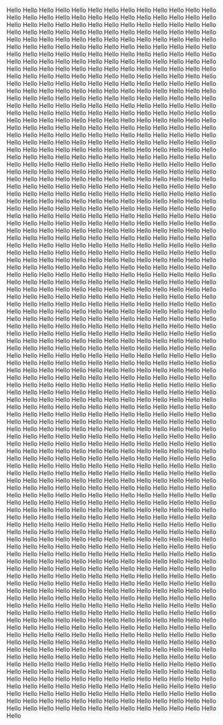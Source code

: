 Hello
Hello
Hello
Hello
Hello
Hello
Hello
Hello
Hello
Hello
Hello
Hello
Hello
Hello
Hello
Hello
Hello
Hello
Hello
Hello
Hello
Hello
Hello
Hello
Hello
Hello
Hello
Hello
Hello
Hello
Hello
Hello
Hello
Hello
Hello
Hello
Hello
Hello
Hello
Hello
Hello
Hello
Hello
Hello
Hello
Hello
Hello
Hello
Hello
Hello
Hello
Hello
Hello
Hello
Hello
Hello
Hello
Hello
Hello
Hello
Hello
Hello
Hello
Hello
Hello
Hello
Hello
Hello
Hello
Hello
Hello
Hello
Hello
Hello
Hello
Hello
Hello
Hello
Hello
Hello
Hello
Hello
Hello
Hello
Hello
Hello
Hello
Hello
Hello
Hello
Hello
Hello
Hello
Hello
Hello
Hello
Hello
Hello
Hello
Hello
Hello
Hello
Hello
Hello
Hello
Hello
Hello
Hello
Hello
Hello
Hello
Hello
Hello
Hello
Hello
Hello
Hello
Hello
Hello
Hello
Hello
Hello
Hello
Hello
Hello
Hello
Hello
Hello
Hello
Hello
Hello
Hello
Hello
Hello
Hello
Hello
Hello
Hello
Hello
Hello
Hello
Hello
Hello
Hello
Hello
Hello
Hello
Hello
Hello
Hello
Hello
Hello
Hello
Hello
Hello
Hello
Hello
Hello
Hello
Hello
Hello
Hello
Hello
Hello
Hello
Hello
Hello
Hello
Hello
Hello
Hello
Hello
Hello
Hello
Hello
Hello
Hello
Hello
Hello
Hello
Hello
Hello
Hello
Hello
Hello
Hello
Hello
Hello
Hello
Hello
Hello
Hello
Hello
Hello
Hello
Hello
Hello
Hello
Hello
Hello
Hello
Hello
Hello
Hello
Hello
Hello
Hello
Hello
Hello
Hello
Hello
Hello
Hello
Hello
Hello
Hello
Hello
Hello
Hello
Hello
Hello
Hello
Hello
Hello
Hello
Hello
Hello
Hello
Hello
Hello
Hello
Hello
Hello
Hello
Hello
Hello
Hello
Hello
Hello
Hello
Hello
Hello
Hello
Hello
Hello
Hello
Hello
Hello
Hello
Hello
Hello
Hello
Hello
Hello
Hello
Hello
Hello
Hello
Hello
Hello
Hello
Hello
Hello
Hello
Hello
Hello
Hello
Hello
Hello
Hello
Hello
Hello
Hello
Hello
Hello
Hello
Hello
Hello
Hello
Hello
Hello
Hello
Hello
Hello
Hello
Hello
Hello
Hello
Hello
Hello
Hello
Hello
Hello
Hello
Hello
Hello
Hello
Hello
Hello
Hello
Hello
Hello
Hello
Hello
Hello
Hello
Hello
Hello
Hello
Hello
Hello
Hello
Hello
Hello
Hello
Hello
Hello
Hello
Hello
Hello
Hello
Hello
Hello
Hello
Hello
Hello
Hello
Hello
Hello
Hello
Hello
Hello
Hello
Hello
Hello
Hello
Hello
Hello
Hello
Hello
Hello
Hello
Hello
Hello
Hello
Hello
Hello
Hello
Hello
Hello
Hello
Hello
Hello
Hello
Hello
Hello
Hello
Hello
Hello
Hello
Hello
Hello
Hello
Hello
Hello
Hello
Hello
Hello
Hello
Hello
Hello
Hello
Hello
Hello
Hello
Hello
Hello
Hello
Hello
Hello
Hello
Hello
Hello
Hello
Hello
Hello
Hello
Hello
Hello
Hello
Hello
Hello
Hello
Hello
Hello
Hello
Hello
Hello
Hello
Hello
Hello
Hello
Hello
Hello
Hello
Hello
Hello
Hello
Hello
Hello
Hello
Hello
Hello
Hello
Hello
Hello
Hello
Hello
Hello
Hello
Hello
Hello
Hello
Hello
Hello
Hello
Hello
Hello
Hello
Hello
Hello
Hello
Hello
Hello
Hello
Hello
Hello
Hello
Hello
Hello
Hello
Hello
Hello
Hello
Hello
Hello
Hello
Hello
Hello
Hello
Hello
Hello
Hello
Hello
Hello
Hello
Hello
Hello
Hello
Hello
Hello
Hello
Hello
Hello
Hello
Hello
Hello
Hello
Hello
Hello
Hello
Hello
Hello
Hello
Hello
Hello
Hello
Hello
Hello
Hello
Hello
Hello
Hello
Hello
Hello
Hello
Hello
Hello
Hello
Hello
Hello
Hello
Hello
Hello
Hello
Hello
Hello
Hello
Hello
Hello
Hello
Hello
Hello
Hello
Hello
Hello
Hello
Hello
Hello
Hello
Hello
Hello
Hello
Hello
Hello
Hello
Hello
Hello
Hello
Hello
Hello
Hello
Hello
Hello
Hello
Hello
Hello
Hello
Hello
Hello
Hello
Hello
Hello
Hello
Hello
Hello
Hello
Hello
Hello
Hello
Hello
Hello
Hello
Hello
Hello
Hello
Hello
Hello
Hello
Hello
Hello
Hello
Hello
Hello
Hello
Hello
Hello
Hello
Hello
Hello
Hello
Hello
Hello
Hello
Hello
Hello
Hello
Hello
Hello
Hello
Hello
Hello
Hello
Hello
Hello
Hello
Hello
Hello
Hello
Hello
Hello
Hello
Hello
Hello
Hello
Hello
Hello
Hello
Hello
Hello
Hello
Hello
Hello
Hello
Hello
Hello
Hello
Hello
Hello
Hello
Hello
Hello
Hello
Hello
Hello
Hello
Hello
Hello
Hello
Hello
Hello
Hello
Hello
Hello
Hello
Hello
Hello
Hello
Hello
Hello
Hello
Hello
Hello
Hello
Hello
Hello
Hello
Hello
Hello
Hello
Hello
Hello
Hello
Hello
Hello
Hello
Hello
Hello
Hello
Hello
Hello
Hello
Hello
Hello
Hello
Hello
Hello
Hello
Hello
Hello
Hello
Hello
Hello
Hello
Hello
Hello
Hello
Hello
Hello
Hello
Hello
Hello
Hello
Hello
Hello
Hello
Hello
Hello
Hello
Hello
Hello
Hello
Hello
Hello
Hello
Hello
Hello
Hello
Hello
Hello
Hello
Hello
Hello
Hello
Hello
Hello
Hello
Hello
Hello
Hello
Hello
Hello
Hello
Hello
Hello
Hello
Hello
Hello
Hello
Hello
Hello
Hello
Hello
Hello
Hello
Hello
Hello
Hello
Hello
Hello
Hello
Hello
Hello
Hello
Hello
Hello
Hello
Hello
Hello
Hello
Hello
Hello
Hello
Hello
Hello
Hello
Hello
Hello
Hello
Hello
Hello
Hello
Hello
Hello
Hello
Hello
Hello
Hello
Hello
Hello
Hello
Hello
Hello
Hello
Hello
Hello
Hello
Hello
Hello
Hello
Hello
Hello
Hello
Hello
Hello
Hello
Hello
Hello
Hello
Hello
Hello
Hello
Hello
Hello
Hello
Hello
Hello
Hello
Hello
Hello
Hello
Hello
Hello
Hello
Hello
Hello
Hello
Hello
Hello
Hello
Hello
Hello
Hello
Hello
Hello
Hello
Hello
Hello
Hello
Hello
Hello
Hello
Hello
Hello
Hello
Hello
Hello
Hello
Hello
Hello
Hello
Hello
Hello
Hello
Hello
Hello
Hello
Hello
Hello
Hello
Hello
Hello
Hello
Hello
Hello
Hello
Hello
Hello
Hello
Hello
Hello
Hello
Hello
Hello
Hello
Hello
Hello
Hello
Hello
Hello
Hello
Hello
Hello
Hello
Hello
Hello
Hello
Hello
Hello
Hello
Hello
Hello
Hello
Hello
Hello
Hello
Hello
Hello
Hello
Hello
Hello
Hello
Hello
Hello
Hello
Hello
Hello
Hello
Hello
Hello
Hello
Hello
Hello
Hello
Hello
Hello
Hello
Hello
Hello
Hello
Hello
Hello
Hello
Hello
Hello
Hello
Hello
Hello
Hello
Hello
Hello
Hello
Hello
Hello
Hello
Hello
Hello
Hello
Hello
Hello
Hello
Hello
Hello
Hello
Hello
Hello
Hello
Hello
Hello
Hello
Hello
Hello
Hello
Hello
Hello
Hello
Hello
Hello
Hello
Hello
Hello
Hello
Hello
Hello
Hello
Hello
Hello
Hello
Hello
Hello
Hello
Hello
Hello
Hello
Hello
Hello
Hello
Hello
Hello
Hello
Hello
Hello
Hello
Hello
Hello
Hello
Hello
Hello
Hello
Hello
Hello
Hello
Hello
Hello
Hello
Hello
Hello
Hello
Hello
Hello
Hello
Hello
Hello
Hello
Hello
Hello
Hello
Hello
Hello
Hello
Hello
Hello
Hello
Hello
Hello
Hello
Hello
Hello
Hello
Hello
Hello
Hello
Hello
Hello
Hello
Hello
Hello
Hello
Hello
Hello
Hello
Hello
Hello
Hello
Hello
Hello
Hello
Hello
Hello
Hello
Hello
Hello
Hello
Hello
Hello
Hello
Hello
Hello
Hello
Hello
Hello
Hello
Hello
Hello
Hello
Hello
Hello
Hello
Hello
Hello
Hello
Hello
Hello
Hello
Hello
Hello
Hello
Hello
Hello
Hello
Hello
Hello
Hello
Hello
Hello
Hello
Hello
Hello
Hello
Hello
Hello
Hello
Hello
Hello
Hello
Hello
Hello
Hello
Hello
Hello
Hello
Hello
Hello
Hello
Hello
Hello
Hello
Hello
Hello
Hello
Hello
Hello
Hello
Hello
Hello
Hello
Hello
Hello
Hello
Hello
Hello
Hello
Hello
Hello
Hello
Hello
Hello
Hello
Hello
Hello
Hello
Hello
Hello
Hello
Hello
Hello
Hello
Hello
Hello
Hello
Hello
Hello
Hello
Hello
Hello
Hello
Hello
Hello
Hello
Hello
Hello
Hello
Hello
Hello
Hello
Hello
Hello
Hello
Hello
Hello
Hello
Hello
Hello
Hello
Hello
Hello
Hello
Hello
Hello
Hello
Hello
Hello
Hello
Hello
Hello
Hello
Hello
Hello
Hello
Hello
Hello
Hello
Hello
Hello
Hello
Hello
Hello
Hello
Hello
Hello
Hello
Hello
Hello
Hello
Hello
Hello
Hello
Hello
Hello
Hello
Hello
Hello
Hello
Hello
Hello
Hello
Hello
Hello
Hello
Hello
Hello
Hello
Hello
Hello
Hello
Hello
Hello
Hello
Hello
Hello
Hello
Hello
Hello
Hello
Hello
Hello
Hello
Hello
Hello
Hello
Hello
Hello
Hello
Hello
Hello
Hello
Hello
Hello
Hello
Hello
Hello
Hello
Hello
Hello
Hello
Hello
Hello
Hello
Hello
Hello
Hello
Hello
Hello
Hello
Hello
Hello
Hello
Hello
Hello
Hello
Hello
Hello
Hello
Hello
Hello
Hello
Hello
Hello
Hello
Hello
Hello
Hello
Hello
Hello
Hello
Hello
Hello
Hello
Hello
Hello
Hello
Hello
Hello
Hello
Hello
Hello
Hello
Hello
Hello
Hello
Hello
Hello
Hello
Hello
Hello
Hello
Hello
Hello
Hello
Hello
Hello
Hello
Hello
Hello
Hello
Hello
Hello
Hello
Hello
